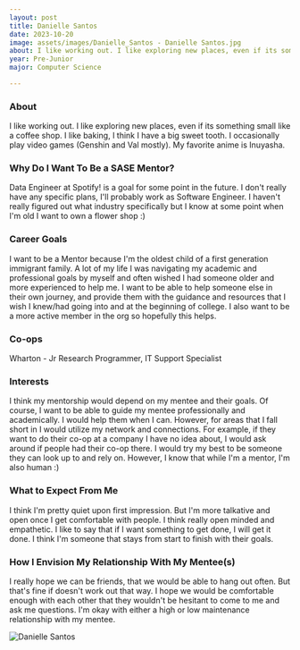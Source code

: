 ```yaml
---
layout: post
title: Danielle Santos 
date: 2023-10-20
image: assets/images/Danielle_Santos - Danielle Santos.jpg
about: I like working out. I like exploring new places, even if its something small like a coffee shop. I like baking, I think I have a big sweet tooth. I occasionally play video games (Genshin and Val mostly). My favorite anime is Inuyasha.
year: Pre-Junior
major: Computer Science

---
```


### About

I like working out. I like exploring new places, even if its something small like a coffee shop. I like baking, I think I have a big sweet tooth. I occasionally play video games (Genshin and Val mostly). My favorite anime is Inuyasha.

### Why Do I Want To Be a SASE Mentor?

Data Engineer at Spotify! is a goal for some point in the future. I don't really have any specific plans, I'll probably work as Software Engineer. I haven't really figured out what industry specifically but I know at some point when I'm old I want to own a flower shop :) 

### Career Goals

I want to be a Mentor because I'm the oldest child of a first generation immigrant family. A lot of my life I was navigating my academic and professional goals by myself and often wished I had someone older and more experienced to help me. I want to be able to help someone else in their own journey, and provide them with the guidance and resources that I wish I knew/had going into and at the beginning of college. I also want to be a more active member in the org so hopefully this helps.

### Co-ops

Wharton - Jr Research Programmer, IT Support Specialist

### Interests

I think my mentorship would depend on my mentee and their goals. Of course, I want to be able to guide my mentee professionally and academically. I would help them when I can. However, for areas that I fall short in I would utilize my network and connections. For example, if they want to do their co-op at a company I have no idea about, I would ask around if people had their co-op there. I would try my best to be someone they can look up to and rely on. However, I know that while I'm a mentor, I'm also human :)

### What to Expect From Me

I think I'm pretty quiet upon first impression. But I'm more talkative and open once I get comfortable with people. I think really open minded and empathetic. I like to say that if I want something to get done, I will get it done. I think I'm someone that stays from start to finish with their goals. 

### How I Envision My Relationship With My Mentee(s) 

I really hope we can be friends, that we would be able to hang out often. But that's fine if doesn't work out that way. I hope we would be comfortable enough with each other that they wouldn't be hesitant to come to me and ask me questions. I'm okay with either a high or low maintenance relationship with my mentee. 

<div class="text-center my-5">
    <img src="https://sase-drexel.github.io/mentorship-2023/assets/images/Danielle_Santos - Danielle Santos.jpg" alt="Danielle Santos" class="rounded post-img" />
</div>

